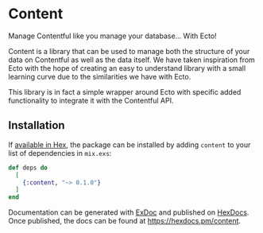 # Content

Manage Contentful like you manage your database... With Ecto!

Content is a library that can be used to manage both the structure of your data on Contentful as well as the data itself. We have taken inspiration from Ecto with the hope of creating an easy to understand library with a small learning curve due to the similarities we have with Ecto.

This library is in fact a simple wrapper around Ecto with specific added functionality to integrate it with the Contentful API.

## Installation

If [available in Hex](https://hex.pm/docs/publish), the package can be installed
by adding `content` to your list of dependencies in `mix.exs`:

```elixir
def deps do
  [
    {:content, "~> 0.1.0"}
  ]
end
```

Documentation can be generated with [ExDoc](https://github.com/elixir-lang/ex_doc)
and published on [HexDocs](https://hexdocs.pm). Once published, the docs can
be found at <https://hexdocs.pm/content>.

